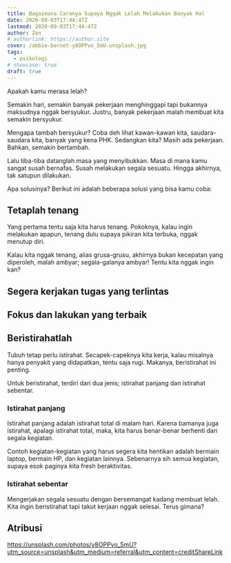 ```yaml
---
title: Bagaimana Caranya Supaya Nggak Lelah Melakukan Banyak Hal
date: 2020-09-03T17:44:47Z
lastmod: 2020-09-03T17:44:47Z
author: Zen
# authorlink: https://author.site
cover: /abbie-bernet-y8OPPvo_5mU-unsplash.jpg
tags:
  - psikologi
# showcase: true
draft: true
---
```


Apakah kamu merasa lelah?

<!--more-->

Semakin hari, semakin banyak pekerjaan menghinggapi tapi bukannya maksudnya nggak bersyukur. Justru, banyak pekerjaan malah membuat kita semakin bersyukur.

Mengapa tambah bersyukur? Coba deh lihat kawan-kawan kita, saudara-saudara kita, banyak yang kena PHK. Sedangkan kita? Masih ada pekerjaan. Bahkan, semakin bertambah.

Lalu tiba-tiba datanglah masa yang menyibukkan. Masa di mana kamu sangat susah bernafas. Susah melakukan segala sesuatu. Hingga akhirnya, tak satupun dilakukan.

Apa solusinya? Berikut ini adalah beberapa solusi yang bisa kamu coba:

## Tetaplah tenang

Yang pertama tentu saja kita harus tenang. Pokoknya, kalau ingin melakukan apapun, tenang dulu supaya pikiran kita terbuka, nggak menutup diri.

Kalau kita nggak tenang, alias grusa-grusu, akhirnya bukan kecepatan yang diperoleh, malah ambyar; segala-galanya ambyar! Tentu kita nggak ingin kan?

## Segera kerjakan tugas yang terlintas

## Fokus dan lakukan yang terbaik

## Beristirahatlah

Tubuh tetap perlu istirahat. Secapek-capeknya kita kerja, kalau misalnya hanya penyakit yang didapatkan, tentu saja rugi. Makanya, beristirahat ini penting.

Untuk beristirahat, terdiri dari dua jenis; istirahat panjang dan istirahat sebentar.

### Istirahat panjang

Istirahat panjang adalah istirahat total di malam hari. Karena bamanya juga istirahat, apalagi istirahat total, maka, kita harus benar-benar berhenti dari segala kegiatan.

Contoh kegiatan-kegiatan yang harus segera kita hentikan adalah bermain laptop, bermain HP, dan kegiatan lainnya. Sebenarnya sih semua kegiatan, supaya esok paginya kita fresh beraktivitas.

### Istirahat sebentar

Mengerjakan segala sesuatu dengan bersemangat kadang membuat lelah. Kita ingin beristirahat tapi takut kerjaan nggak selesai. Terus gimana?

## Atribusi

<https://unsplash.com/photos/y8OPPvo_5mU?utm_source=unsplash&utm_medium=referral&utm_content=creditShareLink>